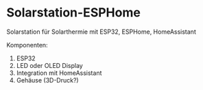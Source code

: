# Solarstation-ESPHome
Solarstation für Solarthermie mit ESP32, ESPHome, HomeAssistant

Komponenten: 
  1. ESP32
  2. LED oder OLED Display
  3. Integration mit HomeAssistant
  4. Gehäuse (3D-Druck?)
